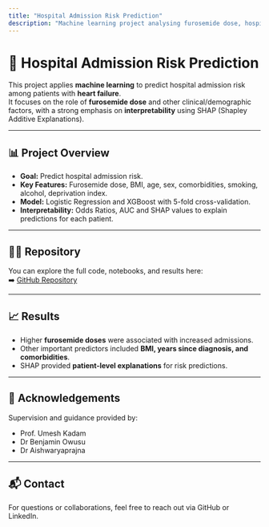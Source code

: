 ```yaml
---
title: "Hospital Admission Risk Prediction"
description: "Machine learning project analysing furosemide dose, hospital admission risk, and SHAP interpretability"
---
```


# 🏥 Hospital Admission Risk Prediction

This project applies **machine learning** to predict hospital admission risk among patients with **heart failure**.  
It focuses on the role of **furosemide dose** and other clinical/demographic factors, with a strong emphasis on **interpretability** using SHAP (Shapley Additive Explanations).  

---

## 📊 Project Overview
- **Goal:** Predict hospital admission risk.  
- **Key Features:** Furosemide dose, BMI, age, sex, comorbidities, smoking, alcohol, deprivation index.  
- **Model:** Logistic Regression and XGBoost with 5-fold cross-validation.  
- **Interpretability:** Odds Ratios, AUC and SHAP values to explain predictions for each patient.  

---

## 🧑‍💻 Repository
You can explore the full code, notebooks, and results here:  
➡️ [GitHub Repository](https://stephmbaka.github.io/furosemide-admissions-predictions/)  

---

## 📈 Results
- Higher **furosemide doses** were associated with increased admissions.  
- Other important predictors included **BMI, years since diagnosis, and comorbidities**.  
- SHAP provided **patient-level explanations** for risk predictions.  

---

## 🙏 Acknowledgements
Supervision and guidance provided by:  
- Prof. Umesh Kadam  
- Dr Benjamin Owusu  
- Dr Aishwaryaprajna  

---

## 📬 Contact
For questions or collaborations, feel free to reach out via GitHub or LinkedIn.

